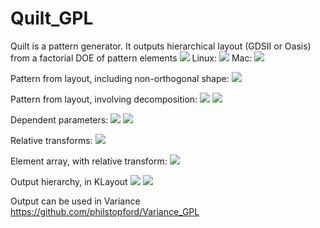 # Quilt_GPL
Quilt is a pattern generator. It outputs hierarchical layout (GDSII or Oasis) from a factorial DOE of pattern elements
![](https://github.com/philstopford/Quilt_GPL/blob/master/Documentation/images/pattern_extents.png)
Linux:
![](https://github.com/philstopford/Quilt_GPL/blob/master/Documentation/images/Quilt220Gtk_patt.png)
Mac:
![](https://github.com/philstopford/Quilt_GPL/blob/master/Documentation/images/Quilt320Mac.png)

Pattern from layout, including non-orthogonal shape:
![](https://github.com/philstopford/Quilt_GPL/blob/master/Documentation/images/non_ortho_and_orth__samelayer.png)

Pattern from layout, involving decomposition:
![](https://github.com/philstopford/Quilt_GPL/blob/master/Documentation/images/layout_decomp.png)
![](https://github.com/philstopford/Quilt_GPL/blob/master/Documentation/images/non_ortho_decomp_samelayer.png)

Dependent parameters:
![](https://github.com/philstopford/Quilt_GPL/blob/master/Documentation/images/reference_parameter_final_2.png)
![](https://github.com/philstopford/Quilt_GPL/blob/master/Documentation/images/reference_parameter_nofinal.png)

Relative transforms:
![](https://github.com/philstopford/Quilt_GPL/blob/master/Documentation/images/relative_rotation_pivot_4.png)

Element array, with relative transform:
![](https://github.com/philstopford/Quilt_GPL/blob/master/Documentation/images/array_rel_rot_3.png)

Output hierarchy, in KLayout
![](https://github.com/philstopford/Quilt_GPL/blob/master/Documentation/images/hierarchical_oasis_2.PNG)
![](https://github.com/philstopford/Quilt_GPL/blob/master/Documentation/images/hierarchical_oasis_3.PNG)

Output can be used in Variance https://github.com/philstopford/Variance_GPL
